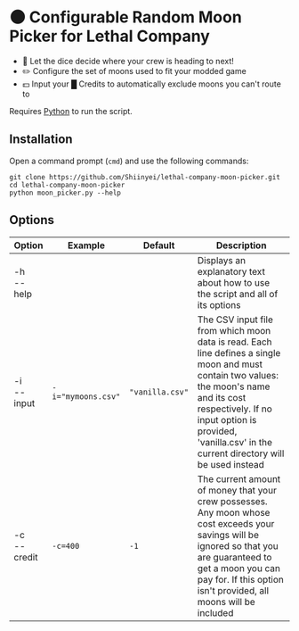 # 🌑 Configurable Random Moon Picker for Lethal Company

- 🎲 Let the dice decide where your crew is heading to next!
- ✏️ Configure the set of moons used to fit your modded game
- 💵 Input your █ Credits to automatically exclude moons you can't route to

Requires [Python](https://www.python.org/) to run the script.

## Installation

Open a command prompt (`cmd`) and use the following commands:

```
git clone https://github.com/Shiinyei/lethal-company-moon-picker.git
cd lethal-company-moon-picker
python moon_picker.py --help
```

## Options

|Option|Example|Default|Description|
|---|---|---|---|
|-h<br>--help|||Displays an explanatory text about how to use the script and all of its options
|-i<br>--input|`-i="mymoons.csv"`|`"vanilla.csv"`|The CSV input file from which moon data is read. Each line defines a single moon and must contain two values: the moon's name and its cost respectively. If no input option is provided, 'vanilla.csv' in the current directory will be used instead|
|-c<br>--credit|`-c=400`|`-1`|The current amount of money that your crew possesses. Any moon whose cost exceeds your savings will be ignored so that you are guaranteed to get a moon you can pay for. If this option isn't provided, all moons will be included|